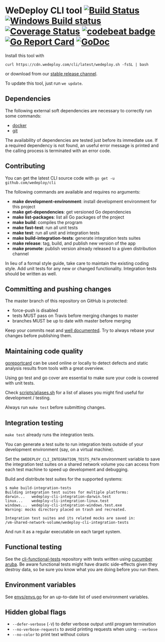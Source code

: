 # WeDeploy CLI tool [![Build Status](http://img.shields.io/travis/wedeploy/cli/master.svg?style=flat)](https://travis-ci.org/wedeploy/cli) [![Windows Build status](https://ci.appveyor.com/api/projects/status/06l69s8kc6nrqi74?svg=true)](https://ci.appveyor.com/project/wedeploy/cli) [![Coverage Status](https://coveralls.io/repos/wedeploy/cli/badge.svg)](https://coveralls.io/r/wedeploy/cli) [![codebeat badge](https://codebeat.co/badges/bd6acb49-ccdf-4045-a877-05da0198261a)](https://codebeat.co/projects/github-com-wedeploy-cli) [![Go Report Card](https://goreportcard.com/badge/github.com/wedeploy/cli)](https://goreportcard.com/report/github.com/wedeploy/cli) [![GoDoc](https://godoc.org/github.com/wedeploy/cli?status.svg)](https://godoc.org/github.com/wedeploy/cli)

Install this tool with

`curl https://cdn.wedeploy.com/cli/latest/wedeploy.sh -fsSL | bash`

or download from our [stable release channel](https://dl.equinox.io/wedeploy/we/stable).

To update this tool, just run `we update`.

## Dependencies
The following external soft dependencies are necessary to correctly run some commands:
* [docker](https://www.docker.com/)
* [git](https://git-scm.com/)

The availability of dependencies are tested just before its immediate use. If a required dependency is not found, an useful error message is printed and the calling process is terminated with an error code.

## Contributing
You can get the latest CLI source code with `go get -u github.com/wedeploy/cli`

The following commands are available and requires no arguments:

* **make development-environment**: install development environment for this project
* **make get-dependencies**: get versioned Go dependencies
* **make list-packages**: list all Go packages of the project
* **make build**: compiles the program
* **make fast-test**: run all unit tests
* **make test**: run all unit and integration tests
* **make build-integration-tests**: generate integration tests suites
* **make release**: tag, build, and publish new version of the app
* **make promote**: publish version already released to a given distribution channel

In lieu of a formal style guide, take care to maintain the existing coding style. Add unit tests for any new or changed functionality. Integration tests should be written as well.

## Committing and pushing changes
The master branch of this repository on GitHub is protected:
* force-push is disabled
* tests MUST pass on Travis before merging changes to master
* branches MUST be up to date with master before merging

Keep your commits neat and [well documented](https://wiki.openstack.org/wiki/GitCommitMessages). Try to always rebase your changes before publishing them.

## Maintaining code quality
[goreportcard](https://goreportcard.com/report/github.com/wedeploy/cli) can be used online or locally to detect defects and static analysis results from tools with a great overview.

Using go test and go cover are essential to make sure your code is covered with unit tests.

Check [scripts/aliases.sh](https://github.com/wedeploy/cli/tree/master/scripts/aliases.sh) for a list of aliases you might find useful for development / testing.

Always run `make test` before submitting changes.

## Integration testing
`make test` already runs the integration tests.

You can generate a test suite to run integration tests outside of your development environment (say, on a virtual machine).

Set the `$WEDEPLOY_CLI_INTEGRATION_TESTS_PATH` environment variable to save the integration test suites on a shared network volume you can access from each test machine to speed up development and debugging.

Build and distribute test suites for the supported systems:

```
$ make build-integration-tests
Building integration test suites for multiple platforms:
darwin...	wedeploy-cli-integration-darwin.test
linux...	wedeploy-cli-integration-linux.test
windows...	wedeploy-cli-integration-windows.test.exe
Warning: mocks directory placed on trash and recreated.

Integration test suites and its related mocks are saved in:
/vm-shared-network-volume/wedeploy-cli-integration-tests
```

And run it as a regular executable on each target system.

## Functional testing
See the [cli-functional-tests](http://github.com/wedeploy/cli-functional-tests) repository with tests written using [cucumber aruba](https://github.com/cucumber/aruba). Be aware functional tests might have drastic side-effects given they destroy data, so be sure you know what you are doing before you run them.

## Environment variables
See [envs/envs.go](envs/envs.go) for an up-to-date list of used environment variables.

## Hidden global flags
* `--defer-verbose` (`-V`) to defer verbose output until program termination
* `--no-verbose-requests` to avoid printing requests when using `--verbose`
* `--no-color` to print text without colors
